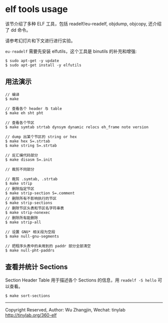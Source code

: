
# elf tools usage

该节介绍了多种 ELF 工具，包括 readelf/eu-readelf, objdump, objcopy, 还介绍了 dd 命令。

请参考幻灯片和下文进行进行实验。

`eu-readelf` 需要先安装 elfutils，这个工具是 binutils 的补充和增强:

    $ sudo apt-get -y update
    $ sudo apt-get install -y elfutils

## 用法演示

    // 编译
    $ make

    // 查看各个 header 与 table
    $ make eh sht pht

    // 查看各个节区
    $ make symtab strtab dynsym dynamic relocs eh_frame note version

    // dump 出某个节区的 string or hex
    $ make hex S=.strtab
    $ make string S=.strtab

    // 反汇编代码部分
    $ make disasm S=.init

    // 裁剪不同部分

    // 裁剪 .symtab, .strtab
    $ make strip
    // 删除指定节区
    $ make strip-section S=.comment
    // 删除所有不影响执行的节区
    $ make strip-sections
    // 删除节区头表和节区名字符串表
    $ make strip-nonexec
    // 删除所有能删除
    $ make strip-all

    // 设置 GNU* 相关段为空段
    $ make null-gnu-segments

    // 把程序头表中的未用到的 paddr 部分全部清空
    $ make null-pht-paddrs

## 查看并统计 Sections

Section Header Table 用于描述各个 Sections 的信息，用 `readelf -S hello` 可以查看。

    $ make sort-sections


---
Copyright Reserved, Author: Wu Zhangjin, Wechat: tinylab
<http://tinylab.org/360-elf>
